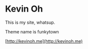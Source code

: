 # Kevin Oh

This is my site, whatsup.

Theme name is funkytown

[http://kevinoh.me](http://kevinoh.me)